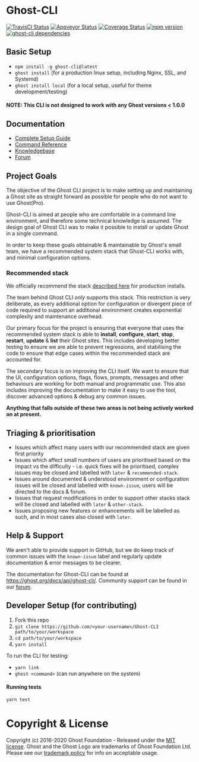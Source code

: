# Ghost-CLI

[![TravisCI Status](https://travis-ci.org/TryGhost/Ghost-CLI.svg?branch=master)](https://travis-ci.org/TryGhost/Ghost-CLI)
[![Appveyor Status](https://ci.appveyor.com/api/projects/status/drkas41sgvbdn9ca?svg=true)](https://ci.appveyor.com/project/acburdine/ghost-cli)
[![Coverage Status](https://coveralls.io/repos/github/TryGhost/Ghost-CLI/badge.svg?branch=master)](https://coveralls.io/github/TryGhost/Ghost-CLI?branch=master)
[![npm version](https://img.shields.io/npm/v/ghost-cli.svg)](https://npmjs.com/package/ghost-cli/)
[![ghost-cli dependencies](https://david-dm.org/TryGhost/Ghost-CLI.svg)](https://david-dm.org/TryGhost/Ghost-CLI)

## Basic Setup

- `npm install -g ghost-cli@latest`
- `ghost install` (for a production linux setup, including Nginx, SSL, and Systemd)
- `ghost install local` (for a local setup, useful for theme development/testing)

#### NOTE: This CLI is not designed to work with any Ghost versions < 1.0.0

## Documentation

- [Complete Setup Guide](https://ghost.org/docs/install/ubuntu/)
- [Command Reference](https://ghost.org/docs/api/ghost-cli/)
- [Knowledgebase](https://ghost.org/docs/api/ghost-cli/knowledgebase/)
- [Forum](https://forum.ghost.org)

## Project Goals

The objective of the Ghost CLI project is to make setting up and maintaining a Ghost site as straight forward as possible for people who do not want to use Ghost(Pro).

Ghost-CLI is aimed at people who are comfortable in a command line environment, and therefore some technical knowledge is assumed. The design goal of Ghost CLI was to make it possible to install or update Ghost in a single command.

In order to keep these goals obtainable & maintainable by Ghost's small team, we have a recommended system stack that Ghost-CLI works with, and minimal configuration options.

### Recommended stack

We officially recommend the stack [described here](https://ghost.org/docs/install/ubuntu/) for production installs.

The team behind Ghost CLI _only_ supports this stack. This restriction is very deliberate, as every additional option for configuration or divergent piece of code required to support an additional environment creates exponential complexity and maintenance overhead.

Our primary focus for the project is ensuring that everyone that uses the recommended system stack is able to **install**, **configure**, **start**, **stop**, **restart**, **update** & **list** their Ghost sites. This includes developing better testing to ensure we are able to prevent regressions, and stabilising the code to ensure that edge cases within the recommended stack are accounted for.

The secondary focus is on improving the CLI itself. We want to ensure that the UI, configuration options, flags, flows, prompts, messages and other behaviours are working for both manual and programmatic use. This also includes improving the documentation to make it easy to use the tool, discover advanced options & debug any common issues.

**Anything that falls outside of these two areas is not being actively worked on at present.**

## Triaging & prioritisation

- Issues which affect many users with our recommended stack are given first priority
- Issues which affect small numbers of users are prioritised based on the impact vs the difficulty - i.e. quick fixes will be prioritised, complex issues may be closed and labelled with `later` & `recommended-stack`.
- Issues around documented & understood environment or configuration issues will be closed and labelled with `known-issue`, users will be directed to the docs & forum.
- Issues that request modifications in order to support other stacks stack will be closed and labelled with `later` & `other-stack`.
- Issues proposing new features or enhancements will be labelled as such, and in most cases also closed with `later`.

## Help & Support

We aren't able to provide support in GitHub, but we do keep track of common issues with the `known-issue` label and regularly update documentation & error messages to be clearer.

The documentation for Ghost-CLI can be found at https://ghost.org/docs/api/ghost-cli/. Community support can be found in our [forum](https://forum.ghost.org).


## Developer Setup (for contributing)

1. Fork this repo
2. `git clone https://github.com/<your-username>/Ghost-CLI path/to/your/workspace`
3. `cd path/to/your/workspace`
4. `yarn install`

To run the CLI for testing:

- `yarn link`
- `ghost <command>` (can run anywhere on the system)

#### Running tests

```sh
yarn test
```

# Copyright & License

Copyright (c) 2016-2020 Ghost Foundation - Released under the [MIT license](LICENSE). Ghost and the Ghost Logo are trademarks of Ghost Foundation Ltd. Please see our [trademark policy](https://ghost.org/trademark/) for info on acceptable usage.
